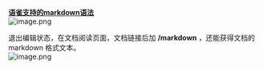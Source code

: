 [**语雀支持的markdown语法**](https://www.yuque.com/yuque/gpvawt/lnobo9?inner=m0IrQ)<br />![image.png](https://cdn.nlark.com/yuque/0/2022/png/1238904/1660446992955-529eefee-8524-404e-841e-fac82ee5988c.png#clientId=uc5068e69-8aa4-4&from=paste&id=u141516dc&name=image.png&originHeight=1682&originWidth=1586&originalType=url&ratio=1&rotation=0&showTitle=false&size=532335&status=done&style=shadow&taskId=uf9b121cc-bae1-49ef-bbaf-bec1c994577&title=)

退出编辑状态，在文档阅读页面，文档链接后加 **/markdown** ，还能获得文档的 markdown 格式文本。<br />![image.png](https://cdn.nlark.com/yuque/0/2022/png/1238904/1660447413533-9478de97-de77-4e71-9448-cae224d6c3f6.png#clientId=uc5068e69-8aa4-4&from=paste&height=388&id=u14685fb0&name=image.png&originHeight=912&originWidth=1440&originalType=url&ratio=1&rotation=0&showTitle=false&size=939132&status=done&style=shadow&taskId=u490439f4-ed72-43e1-9d77-8597166021a&title=&width=613)
